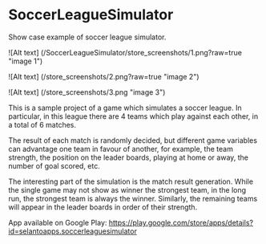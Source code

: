 # SoccerLeagueSimulator
Show case example of soccer league simulator.

![Alt text] (/SoccerLeagueSimulator/store_screenshots/1.png?raw=true "image 1")

![Alt text] (/store_screenshots/2.png?raw=true "image 2")

![Alt text] (/store_screenshots/3.png "image 3")

This is a sample project of a game which simulates a soccer league. In particular, in this league there are 4 teams which play against each other, in a total of 6 matches. 

The result of each match is randomly decided, but different game variables can advantage one team in favour of another, for example, the team strength, the position on the leader boards, playing at home or away, the number of goal scored, etc.

The interesting part of the simulation is the match result generation. While the single game may not show as winner the strongest team, in the long run, the strongest team is always the winner. Similarly, the remaining teams will appear in the leader boards in order of their strength.

App available on Google Play: https://play.google.com/store/apps/details?id=selantoapps.soccerleaguesimulator
